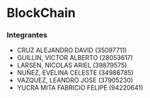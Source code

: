 # BlockChain

### Integrantes
- CRUZ ALEJANDRO DAVID (35097711)
- GUILLIN, VICTOR ALBERTO (28053617)
- LARSEN, NICOLAS ARIEL (39879575)
- NUÑEZ, EVELINA CELESTE (34986785)
- VAZQUEZ, LEANDRO JOSE (37905230)
- YUCRA MITA FABRICIO FELIPE (94220641)
